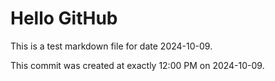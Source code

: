 # Hello GitHub
This is a test markdown file for date 2024-10-09.

This commit was created at exactly 12:00 PM on 2024-10-09.
